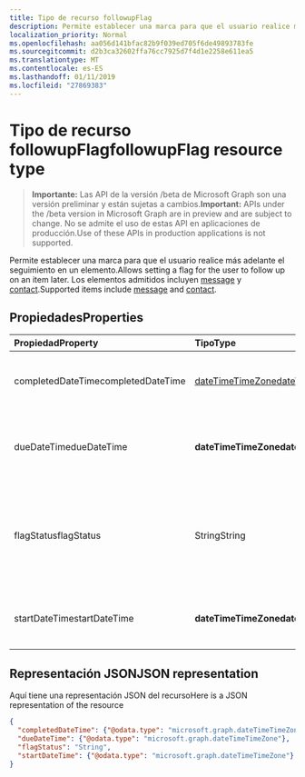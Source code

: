```yaml
---
title: Tipo de recurso followupFlag
description: Permite establecer una marca para que el usuario realice más adelante el seguimiento en un elemento. Los elementos admitidos incluyen message y contact.
localization_priority: Normal
ms.openlocfilehash: aa056d141bfac82b9f039ed705f6de49893783fe
ms.sourcegitcommit: d2b3ca32602ffa76cc7925d7f4d1e2258e611ea5
ms.translationtype: MT
ms.contentlocale: es-ES
ms.lasthandoff: 01/11/2019
ms.locfileid: "27869383"
---
```

# <a name="followupflag-resource-type"></a><span data-ttu-id="4ed73-104">Tipo de recurso followupFlag</span><span class="sxs-lookup"><span data-stu-id="4ed73-104">followupFlag resource type</span></span>

> <span data-ttu-id="4ed73-105">**Importante:** Las API de la versión /beta de Microsoft Graph son una versión preliminar y están sujetas a cambios.</span><span class="sxs-lookup"><span data-stu-id="4ed73-105">**Important:** APIs under the /beta version in Microsoft Graph are in preview and are subject to change.</span></span> <span data-ttu-id="4ed73-106">No se admite el uso de estas API en aplicaciones de producción.</span><span class="sxs-lookup"><span data-stu-id="4ed73-106">Use of these APIs in production applications is not supported.</span></span>

<span data-ttu-id="4ed73-107">Permite establecer una marca para que el usuario realice más adelante el seguimiento en un elemento.</span><span class="sxs-lookup"><span data-stu-id="4ed73-107">Allows setting a flag for the user to follow up on an item later.</span></span> <span data-ttu-id="4ed73-108">Los elementos admitidos incluyen [message](message.md) y [contact](contact.md).</span><span class="sxs-lookup"><span data-stu-id="4ed73-108">Supported items include [message](message.md) and [contact](contact.md).</span></span>

## <a name="properties"></a><span data-ttu-id="4ed73-109">Propiedades</span><span class="sxs-lookup"><span data-stu-id="4ed73-109">Properties</span></span>
| <span data-ttu-id="4ed73-110">Propiedad</span><span class="sxs-lookup"><span data-stu-id="4ed73-110">Property</span></span>     | <span data-ttu-id="4ed73-111">Tipo</span><span class="sxs-lookup"><span data-stu-id="4ed73-111">Type</span></span>   |<span data-ttu-id="4ed73-112">Descripción</span><span class="sxs-lookup"><span data-stu-id="4ed73-112">Description</span></span>|
|:---------------|:--------|:----------|
|<span data-ttu-id="4ed73-113">completedDateTime</span><span class="sxs-lookup"><span data-stu-id="4ed73-113">completedDateTime</span></span>|[<span data-ttu-id="4ed73-114">dateTimeTimeZone</span><span class="sxs-lookup"><span data-stu-id="4ed73-114">dateTimeTimeZone</span></span>](datetimetimezone.md)|<span data-ttu-id="4ed73-115">Fecha y hora en que se finalizó el seguimiento.</span><span class="sxs-lookup"><span data-stu-id="4ed73-115">The date and time that the follow-up was finished.</span></span>|
|<span data-ttu-id="4ed73-116">dueDateTime</span><span class="sxs-lookup"><span data-stu-id="4ed73-116">dueDateTime</span></span>|<span data-ttu-id="4ed73-117">**dateTimeTimeZone**</span><span class="sxs-lookup"><span data-stu-id="4ed73-117">**dateTimeTimeZone**</span></span>|<span data-ttu-id="4ed73-118">Fecha y hora en que se va a finalizar el seguimiento.</span><span class="sxs-lookup"><span data-stu-id="4ed73-118">The date and time that the follow-up is to be finished.</span></span>|
|<span data-ttu-id="4ed73-119">flagStatus</span><span class="sxs-lookup"><span data-stu-id="4ed73-119">flagStatus</span></span>|<span data-ttu-id="4ed73-120">String</span><span class="sxs-lookup"><span data-stu-id="4ed73-120">String</span></span>|<span data-ttu-id="4ed73-121">Estado del seguimiento de un elemento.</span><span class="sxs-lookup"><span data-stu-id="4ed73-121">The status for follow-up for an item.</span></span> <span data-ttu-id="4ed73-122">Los valores posibles son: `notFlagged`, `complete` y `flagged`.</span><span class="sxs-lookup"><span data-stu-id="4ed73-122">Possible values are `notFlagged`, `complete`, and `flagged`.</span></span>|
|<span data-ttu-id="4ed73-123">startDateTime</span><span class="sxs-lookup"><span data-stu-id="4ed73-123">startDateTime</span></span>|<span data-ttu-id="4ed73-124">**dateTimeTimeZone**</span><span class="sxs-lookup"><span data-stu-id="4ed73-124">**dateTimeTimeZone**</span></span>|<span data-ttu-id="4ed73-125">Fecha y hora en que va a iniciarse el seguimiento.</span><span class="sxs-lookup"><span data-stu-id="4ed73-125">The date and time that the follow-up is to begin.</span></span>|

## <a name="json-representation"></a><span data-ttu-id="4ed73-126">Representación JSON</span><span class="sxs-lookup"><span data-stu-id="4ed73-126">JSON representation</span></span>

<span data-ttu-id="4ed73-127">Aquí tiene una representación JSON del recurso</span><span class="sxs-lookup"><span data-stu-id="4ed73-127">Here is a JSON representation of the resource</span></span>

<!-- {
  "blockType": "resource",
  "optionalProperties": [

  ],
  "@odata.type": "microsoft.graph.followupFlag"
}-->

```json
{
  "completedDateTime": {"@odata.type": "microsoft.graph.dateTimeTimeZone"},
  "dueDateTime": {"@odata.type": "microsoft.graph.dateTimeTimeZone"},
  "flagStatus": "String",
  "startDateTime": {"@odata.type": "microsoft.graph.dateTimeTimeZone"}
}

```

<!-- uuid: 8fcb5dbc-d5aa-4681-8e31-b001d5168d79
2015-10-25 14:57:30 UTC -->
<!-- {
  "type": "#page.annotation",
  "description": "followupFlag resource",
  "keywords": "",
  "section": "documentation",
  "tocPath": ""
}-->
